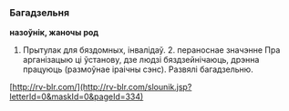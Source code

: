 ### Багадзельня
**назоўнік, жаночы род**

1. Прытулак для бяздомных, інвалідаў. 2. пераноснае значэнне Пра арганізацыю ці ўстанову, дзе людзі бяздзейнічаюць, дрэнна працуюць (размоўнае  іраічны сэнс). Развялі багадзельню.

<a rel="author">[http://rv-blr.com/](http://rv-blr.com/slounik.jsp?letterId=0&maskId=0&pageId=334)</a>
